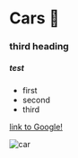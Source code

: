 # Cars :blue_car:
### third heading
##### test

* first
* second
* third

[link to Google!](https://www.google.com/)


![car](https://robbreport.com/wp-content/uploads/2020/07/6-3.jpg)

